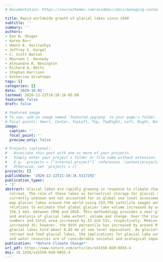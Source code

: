```yaml
---
# Documentation: https://sourcethemes.com/academic/docs/managing-content/

title: Rapid worldwide growth of glacial lakes since 1990
subtitle: ''
summary: ''
authors:
- Dan H. Shugar
- Aaron Burr
- Umesh K. Haritashya
- Jeffrey S. Kargel
- C. Scott Watson
- Maureen C. Kennedy
- Alexandre R. Bevington
- Richard A. Betts
- Stephan Harrison
- Katherine Strattman
tags: []
categories: []
date: '2020-10-01'
lastmod: 2020-12-22T16:10:16-05:00
featured: false
draft: false

# Featured image
# To use, add an image named `featured.jpg/png` to your page's folder.
# Focal points: Smart, Center, TopLeft, Top, TopRight, Left, Right, BottomLeft, Bottom, BottomRight.
image:
  caption: ''
  focal_point: ''
  preview_only: false

# Projects (optional).
#   Associate this post with one or more of your projects.
#   Simply enter your project's folder or file name without extension.
#   E.g. `projects = ["internal-project"]` references `content/project/deep-learning/index.md`.
#   Otherwise, set `projects = []`.
projects: []
publishDate: '2020-12-22T21:10:16.531729Z'
publication_types:
- '2'
abstract: Glacial lakes are rapidly growing in response to climate change and glacier
  retreat. The role of these lakes as terrestrial storage for glacial meltwater is
  currently unknown and not accounted for in global sea level assessments. Here, we
  map glacier lakes around the world using 254,795 satellite images and use scaling
  relations to estimate that global glacier lake volume increased by around 48%, to
  156.5 km3, between 1990 and 2018. This methodology provides a near-global database
  and analysis of glacial lake extent, volume and change. Over the study period, lake
  numbers and total area increased by 53 and 51%, respectively. Median lake size has
  increased 3%; however, the 95th percentile has increased by around 9%. Currently,
  glacial lakes hold about 0.43 mm of sea level equivalent. As glaciers continue to
  retreat and feed glacial lakes, the implications for glacial lake outburst floods
  and water resources are of considerable societal and ecological importance.
publication: '*Nature Climate Change*'
url_pdf: https://www.nature.com/articles/s41558-020-0855-4
doi: 10.1038/s41558-020-0855-4
---
```


